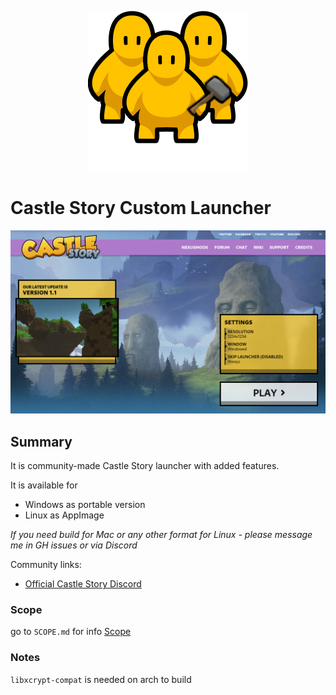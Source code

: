 <p align="center">
  <img src="docs/modding_community.png?raw=true" />
</p>

# Castle Story Custom Launcher

![Screenshot of 0.0.1](docs/ss.png?raw=true "Screenshot")

## Summary

It is community-made Castle Story launcher with added features.

It is available for

* Windows as portable version
* Linux as AppImage

*If you need build for Mac or any other format for Linux - please message me in GH issues or via Discord*

Community links:

* [Official Castle Story Discord](https://discord.gg/castlestory)

### Scope

go to `SCOPE.md` for info
[Scope](SCOPE.md)

### Notes

`libxcrypt-compat` is needed on arch to build
